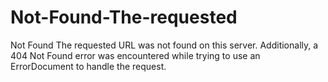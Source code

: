 # Not-Found-The-requested
Not Found The requested URL was not found on this server.  Additionally, a 404 Not Found error was encountered while trying to use an ErrorDocument to handle the request.
